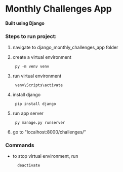 # Monthly Challenges App
#### Built using Django

### Steps to run project:
1. navigate to django_monthly_challenges_app folder
2. create a virtual environment

        py -m venv venv
        
3. run virtual environment
        
        venv\Scripts\activate

4. install django
  
        pip install django

5. run app server
        
        py manage.py runserver

6. go to "localhost:8000/challenges/"


### Commands
- to stop virtual environment, run
        
        deactivate